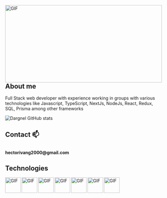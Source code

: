 
<div><img align="right" height=250px width=100% alt="GIF" src="https://media2.giphy.com/media/L1R1tvI9svkIWwpVYr/giphy.gif?cid=ecf05e47eqj6eom9fm4002wc0a5x8y5psb35eaqfkf3j970x&rid=giphy.gif&ct=g" /></div>

<h2>About me</h2>
<p>Full Stack web developer with experience working in groups
with various technologies like Javascript, TypeScript, NextJs, NodeJs, React, Redux, SQL, Prisma among other frameworks
</p>

![Dargnel GitHub stats](https://github-readme-stats.vercel.app/api?username=Dargnel&show_icons=true&theme=radical)

<h2>Contact 📫<h2>
<h4>hectorivang2000@gmail.com<h4>

<h2>Technologies</h2>
<div><img align="left" height=50px alt="GIF" src="https://ayudawp.com/wp-content/uploads/2017/01/javascript-logo-escudo.png" /></div>
<div><img align="left" height=50px alt="GIF" src="https://miro.medium.com/max/1400/0*RKICUYO863Mu_2mX.png" /></div>
<div><img align="left" height=50px alt="GIF" src="https://upload.wikimedia.org/wikipedia/commons/thumb/4/47/React.svg/800px-React.svg.png" /></div>
<div><img align="left" height=50px alt="GIF" src="https://carlosazaustre.es/images/como-funciona-redux-conceptos-basicos/logo_redux.png" /></div>
<div><img align="left" height=50px alt="GIF" src="https://miro.medium.com/max/792/1*lJ32Bl-lHWmNMUSiSq17gQ.png" /></div>
<div><img align="left" height=50px alt="GIF" src="https://upload.wikimedia.org/wikipedia/commons/thumb/8/8e/Nextjs-logo.svg/1200px-Nextjs-logo.svg.png" /></div>
<div><img align="left" height=50px alt="GIF" src="https://upload.wikimedia.org/wikipedia/commons/8/87/Sql_data_base_with_logo.png" /></div>


